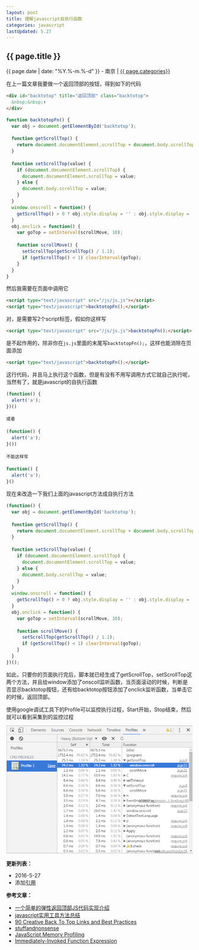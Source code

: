 ```yaml
---
layout: post
title: 理解javascript自执行函数
categories: javascript
lastUpdated: 5.27
---
```


## {{ page.title }}

{{ page.date | date: "%Y.%-m.%-d" }} - 南京 | <a href="/archive#{{ page.categories }}">{{ page.categories}}</a>

在上一篇文章我要做一个返回顶部的按钮，得到如下的代码

```html
<div id="backtotop" title="返回顶部" class="backtotop">
  &nbsp;&nbsp;↑
</div>
```

```javascript
function backtotopFn() {
  var obj = document.getElementById('backtotop');

  function getScrollTop() {
    return document.documentElement.scrollTop + document.body.scrollTop;
  }

  function setScrollTop(value) {
    if (document.documentElement.scrollTop) {
      document.documentElement.scrollTop = value;
    } else {
      document.body.scrollTop = value;
    }
  }
  window.onscroll = function() {
    getScrollTop() > 0 ? obj.style.display = '' : obj.style.display = 'none';
  }
  obj.onclick = function() {
    var goTop = setInterval(scrollMove, 10);

    function scrollMove() {
      setScrollTop(getScrollTop() / 1.1);
      if (getScrollTop() < 1) clearInterval(goTop);
    }
  }
}
```

然后我需要在页面中调用它

```html
<script type="text/javascript" src="/js/js.js"></script>
<script type="text/javascript">backtotopFn();</script>
```

对，是需要写2个script标签，假如你这样写

```html
<script type="text/javascript" src="/js/js.js">backtotopFn();</script>
```

是不起作用的，除非你在`js.js`里面的末尾写`backtotopFn();`，这样也能消除在页面添加

```html
<script type="text/javascript">backtotopFn();</script>
```

这行代码，并且马上执行这个函数，但是有没有不用写调用方式它就自己执行呢，当然有了，就是javascript的自执行函数

```javascript
(function() {
  alert('a');
})()

或者

(function() {
  alert('a');
}())

不能这样写

function() {
  alert('a');
}()
```

现在来改造一下我们上面的javascript方法成自执行方法

```javascript
(function() {
  var obj = document.getElementById('backtotop');

  function getScrollTop() {
    return document.documentElement.scrollTop + document.body.scrollTop;
  }

  function setScrollTop(value) {
    if (document.documentElement.scrollTop) {
      document.documentElement.scrollTop = value;
    } else {
      document.body.scrollTop = value;
    }
  }
  window.onscroll = function() {
    getScrollTop() > 0 ? obj.style.display = '' : obj.style.display = 'none';
  }
  obj.onclick = function() {
    var goTop = setInterval(scrollMove, 10);

    function scrollMove() {
      setScrollTop(getScrollTop() / 1.1);
      if (getScrollTop() < 1) clearInterval(goTop);
    }
  }
})();
```

如此，只要你的页面执行完后，脚本就已经生成了getScrollTop，setScrollTop这两个方法，并且给window添加了onscoll监听函数，当页面滚动的时候，判断是否显示backtotop按钮，还有给backtotop按钮添加了onclick监听函数，当单击它的时候，返回顶部。

使用google调试工具下的Profile可以监控执行过程，Start开始，Stop结束，然后就可以看到采集到的监控过程

![GoogleProfile](/images/GoogleProfile.png)

**更新列表：**

* 2016-5-27
* 添加[引用][6]



**参考文章：**

* [一个简单的弹性返回顶部JS代码实现介绍][1]
* [javascript实用工具方法总结][2]
* [90 Creative Back To Top Links and Best Practices][3]
* [stuffandnonsense][4]
* [JavaScript Memory Profiling][5]
* [Immediately-Invoked Function Expression][6]


[1]: http://www.jb51.net/article/38228.htm
[2]: http://dreamoftch.iteye.com/blog/1958446
[3]: http://www.instantshift.com/2009/07/14/90-creative-back-to-top-links-and-best-practices/
[4]: https://stuffandnonsense.co.uk/
[5]: https://developer.chrome.com/devtools/docs/javascript-memory-profiling
[6]: http://benalman.com/news/2010/11/immediately-invoked-function-expression/#iife
